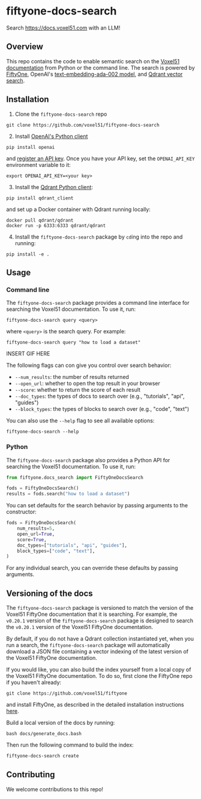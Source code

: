 # fiftyone-docs-search
Search https://docs.voxel51.com with an LLM!

## Overview

This repo contains the code to enable semantic search on the 
[Voxel51 documentation](https://docs.voxel51.com) from Python or the command 
line. The search is powered by [FiftyOne](https://github.com/voxel51/fiftyone), 
OpenAI's [text-embedding-ada-002 model](https://platform.openai.com/docs/guides/embeddings), and [Qdrant vector search](https://qdrant.tech/).

## Installation

1. Clone the `fiftyone-docs-search` repo 

```
git clone https://github.com/voxel51/fiftyone-docs-search
```

2. Install [OpenAI's Python client](https://github.com/openai/openai-python) 

```
pip install openai
```

 and [register an API key](https://platform.openai.com/account/api-keys). Once you have your API key, set the `OPENAI_API_KEY` environment variable to it:

```
export OPENAI_API_KEY=<your key>
```

3. Install the [Qdrant Python client](https://github.com/qdrant/qdrant-client): 

```
pip install qdrant_client
```

and set up a Docker container with Qdrant running locally:

```
docker pull qdrant/qdrant
docker run -p 6333:6333 qdrant/qdrant
```

4. Install the `fiftyone-docs-search` package by `cd`ing into the repo and running:

```
pip install -e .
```

## Usage

### Command line

The `fiftyone-docs-search` package provides a command line interface for
searching the Voxel51 documentation. To use it, run:

```
fiftyone-docs-search query <query>
```

where `<query>` is the search query. For example:

```
fiftyone-docs-search query "how to load a dataset"
```

INSERT GIF HERE

The following flags can con give you control over search behavior:
- `--num_results`: the number of results returned
- `--open_url`: whether to open the top result in your browser
- `--score`: whether to return the score of each result
- `--doc_types`: the types of docs to search over (e.g., "tutorials", "api", "guides")
- `--block_types`: the types of blocks to search over (e.g., "code", "text")

You can also use the `--help` flag to see all available options:

```
fiftyone-docs-search --help
```

### Python

The `fiftyone-docs-search` package also provides a Python API for searching the
Voxel51 documentation. To use it, run:

```py
from fiftyone.docs_search import FiftyOneDocsSearch

fods = FiftyOneDocsSearch()
results = fods.search("how to load a dataset")
```

You can set defaults for the search behavior by passing arguments to the
constructor:

```py
fods = FiftyOneDocsSearch(
    num_results=5,
    open_url=True,
    score=True,
    doc_types=["tutorials", "api", "guides"],
    block_types=["code", "text"],
)
```

For any individual search, you can override these defaults by passing arguments.

## Versioning of the docs

The `fiftyone-docs-search` package is versioned to match the version of the
Voxel51 FiftyOne documentation that it is searching. For example, the `v0.20.1`
version of the `fiftyone-docs-search` package is designed to search the
`v0.20.1` version of the Voxel51 FiftyOne documentation.

By default, if you do not have a Qdrant collection instantiated yet, when you 
run a search, the `fiftyone-docs-search` package will automatically download
a JSON file containing a vector indexing of the latest version of the Voxel51
FiftyOne documentation.

If you would like, you can also build the index yourself from a local copy of
the Voxel51 FiftyOne documentation. To do so, first clone the FiftyOne repo if 
you haven't already:

```
git clone https://github.com/voxel51/fiftyone
```

and install FiftyOne, as described in the detailed installation instructions 
[here](https://github.com/voxel51/fiftyone#installation-1).

Build a local version of the docs by running:

```
bash docs/generate_docs.bash
```

Then run the following command to build the index:

```bash
fiftyone-docs-search create
```


## Contributing

We welcome contributions to this repo!


